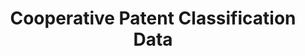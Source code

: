 ---
layout: default
bigquery: https://console.cloud.google.com/bigquery?p=patents-public-data&d=cpc&page=dataset
citation: '“Cooperative Patent Classification” by the EPO and USPTO, for public use. '
contributors: EPO, USPTO
cost: None
description: Cooperative Patent Classification Data contains the scheme and definitions
  of the Cooperative Patent Classification system for classifying patent documents.
  The CPC is the result of a partnership between the EPO and the USPTO in their joint
  effort to develop a common, internationally compatible classification system for
  technical documents, in particular patent publications, which will be used by both
  offices in the patent granting process
documentation: https://www.cooperativepatentclassification.org/cpcSchemeAndDefinitions
last_edit: 04/08/2022, 09:59:50
location: https://www.cooperativepatentclassification.org/index
maintained_by: USPTO, EPO
schema_fields:
- glossary
- title_full
- breakdown_code
- titleFull
- applicationReferences
- not_allocatable
- ipc_concordant
- status
- sizeCache
- definition
- ipcConcordant
- childGroups
- child_groups
- notAllocatable
- breakdownCode
- residual_references
- titlePart
- limitingReferences
- limiting_references
- additional_only
- title_part
- symbol
- informativeReferences
- children
- date_revised
- informative_references
- dateRevised
- application_references
- level
- synonyms
- residualReferences
- parents
shortname: cooperative_patent_classification
tags:
- patents
- science
title: Cooperative Patent Classification Data
uuid: 984374a7-16e9-4b35-9445-458daceb01bf
---
